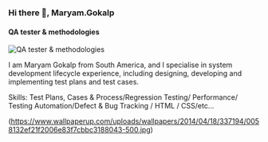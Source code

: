 ### Hi there 👋, Maryam.Gokalp
#### QA tester & methodologies
![QA tester & methodologies](https://github.com/Sunflowers2001/Sunflowers2001/blob/main/Screenshot%202022-04-24%20at%2010.36.42.png?raw=true)

I am Maryam Gokalp from South America, and I specialise in system development lifecycle experience, including designing, developing and implementing test plans and test cases.

Skills: Test Plans, Cases & Process/Regression Testing/ Performance/ Testing Automation/Defect & Bug Tracking / HTML / CSS/etc...


(https://www.wallpaperup.com/uploads/wallpapers/2014/04/18/337194/0058132ef21f2006e83f7cbbc3188043-500.jpg)
